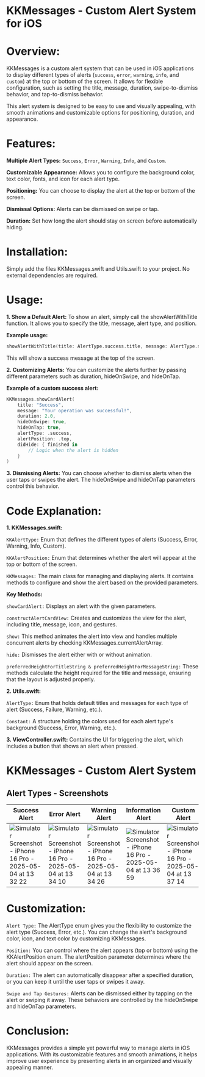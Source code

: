 # KKMessages - Custom Alert System for iOS

# Overview:
KKMessages is a custom alert system that can be used in iOS applications to display different types of alerts (`success`, `error`, `warning`, `info`, and `custom`) at the top or bottom of the screen. It allows for flexible configuration, such as setting the title, message, duration, swipe-to-dismiss behavior, and tap-to-dismiss behavior.

This alert system is designed to be easy to use and visually appealing, with smooth animations and customizable options for positioning, duration, and appearance.

# Features:
**Multiple Alert Types:** `Success`, `Error`, `Warning`, `Info`, and `Custom`.

**Customizable Appearance:** Allows you to configure the background color, text color, fonts, and icon for each alert type.

**Positioning:** You can choose to display the alert at the top or bottom of the screen.

**Dismissal Options:** Alerts can be dismissed on swipe or tap.

**Duration:** Set how long the alert should stay on screen before automatically hiding.

# Installation:
Simply add the files KKMessages.swift and Utils.swift to your project. No external dependencies are required.

# Usage:
**1. Show a Default Alert:**
To show an alert, simply call the showAlertWithTitle function. It allows you to specify the title, message, alert type, and position.

**Example usage:**
```swift
showAlertWithTitle(title: AlertType.success.title, message: AlertType.success.message, alert_type: .success)
```
This will show a success message at the top of the screen.

**2. Customizing Alerts:**
You can customize the alerts further by passing different parameters such as duration, hideOnSwipe, and hideOnTap.

**Example of a custom success alert:**
```swift
KKMessages.showCardAlert(
    title: "Success",
    message: "Your operation was successful!",
    duration: 2.0,
    hideOnSwipe: true,
    hideOnTap: true,
    alertType: .success,
    alertPosition: .top,
    didHide: { finished in
        // Logic when the alert is hidden
    }
)
```

**3. Dismissing Alerts:**
You can choose whether to dismiss alerts when the user taps or swipes the alert. The hideOnSwipe and hideOnTap parameters control this behavior.


# Code Explanation:
**1. KKMessages.swift:**

`KKAlertType:` Enum that defines the different types of alerts (Success, Error, Warning, Info, Custom).

`KKAlertPosition:` Enum that determines whether the alert will appear at the top or bottom of the screen.

`KKMessages:` The main class for managing and displaying alerts. It contains methods to configure and show the alert based on the provided parameters.

**Key Methods:**

`showCardAlert:` Displays an alert with the given parameters.

`constructAlertCardView:` Creates and customizes the view for the alert, including title, message, icon, and gestures.

`show:` This method animates the alert into view and handles multiple concurrent alerts by checking KKMessages.currentAlertArray.

`hide:` Dismisses the alert either with or without animation.

`preferredHeightForTitleString & preferredHeightForMessageString:` These methods calculate the height required for the title and message, ensuring that the layout is adjusted properly.

**2. Utils.swift:**

`AlertType:` Enum that holds default titles and messages for each type of alert (Success, Failure, Warning, etc.).

`Constant:` A structure holding the colors used for each alert type's background (Success, Error, Warning, etc.).

**3. ViewController.swift:**
Contains the UI for triggering the alert, which includes a button that shows an alert when pressed.


# KKMessages - Custom Alert System

## Alert Types - Screenshots

| Success Alert       | Error Alert       | Warning Alert      | Information Alert  | Custom Alert      |
|---------------------|-------------------|--------------------|--------------------|-------------------|
|![Simulator Screenshot - iPhone 16 Pro - 2025-05-04 at 13 32 22](https://github.com/user-attachments/assets/7088fc84-523d-4b1a-8321-9564a681a38d)|  ![Simulator Screenshot - iPhone 16 Pro - 2025-05-04 at 13 34 10](https://github.com/user-attachments/assets/b76cd8c4-68e7-435e-8088-697fb2c52875)|![Simulator Screenshot - iPhone 16 Pro - 2025-05-04 at 13 34 26](https://github.com/user-attachments/assets/353d613d-cf89-4c9b-aafc-b5d2b5497f54)|![Simulator Screenshot - iPhone 16 Pro - 2025-05-04 at 13 36 59](https://github.com/user-attachments/assets/6a5b19c5-35d6-4e9a-81f6-9f859da14db8)|![Simulator Screenshot - iPhone 16 Pro - 2025-05-04 at 13 37 14](https://github.com/user-attachments/assets/8a26cec5-ca39-43d2-a77f-71c1603d3717)|




# Customization:
`Alert Type:` The AlertType enum gives you the flexibility to customize the alert type (Success, Error, etc.). You can change the alert's background color, icon, and text color by customizing KKMessages.

`Position:` You can control where the alert appears (top or bottom) using the KKAlertPosition enum. The alertPosition parameter determines where the alert should appear on the screen.

`Duration:` The alert can automatically disappear after a specified duration, or you can keep it until the user taps or swipes it away.

`Swipe and Tap Gestures:` Alerts can be dismissed either by tapping on the alert or swiping it away. These behaviors are controlled by the hideOnSwipe and hideOnTap parameters.

# Conclusion:
KKMessages provides a simple yet powerful way to manage alerts in iOS applications. With its customizable features and smooth animations, it helps improve user experience by presenting alerts in an organized and visually appealing manner.


